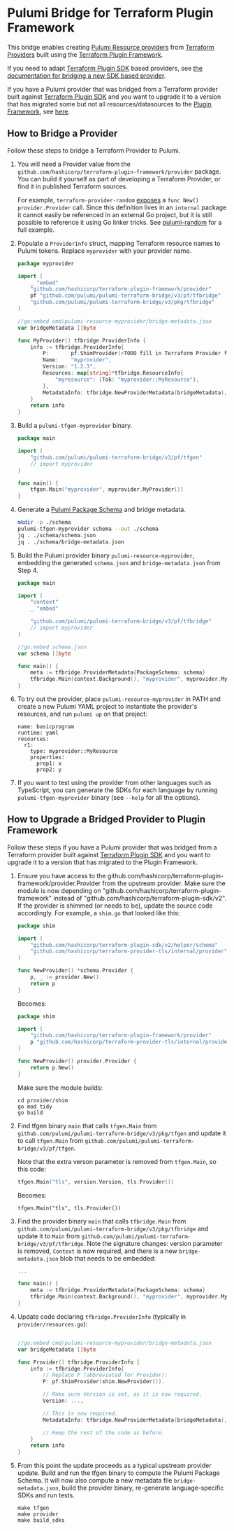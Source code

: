# Pulumi Bridge for Terraform Plugin Framework

This bridge enables creating [Pulumi Resource
providers](https://www.pulumi.com/docs/intro/concepts/resources/providers/) from [Terraform
Providers](https://github.com/terraform-providers) built using the [Terraform Plugin
Framework](https://developer.hashicorp.com/terraform/plugin/framework).

If you need to adapt [Terraform Plugin SDK](https://github.com/hashicorp/terraform-plugin-sdk) based
providers, see [the documentation for bridging a new SDK based provider](../../docs/guides/new-provider.md).

If you have a Pulumi provider that was bridged from a Terraform provider built against [Terraform Plugin
SDK](https://github.com/hashicorp/terraform-plugin-sdk) and you want to upgrade it to a version that has
migrated some but not all resources/datasources to the [Plugin
Framework](https://github.com/hashicorp/terraform-plugin-sdk?tab=readme-ov-file), see
[here](../../docs/guides/upgrade-sdk-to-mux.md).

## How to Bridge a Provider

Follow these steps to bridge a Terraform Provider to Pulumi.

1. You will need a Provider value from the `github.com/hashicorp/terraform-plugin-framework/provider` package. You can
   build it yourself as part of developing a Terraform Provider, or find it in published Terraform sources.

   For example, `terraform-provider-random`
   [exposes](https://github.com/hashicorp/terraform-provider-random/blob/main/internal/provider/provider.go#L13) a `func
   New() provider.Provider` call. Since this definition lives in an `internal` package it cannot easily be referenced in
   an external Go project, but it is still possible to reference it using Go linker tricks. See
   [pulumi-random](https://github.com/pulumi/pulumi-random/tree/48c0b3014aeaa0cb95fd6419d631cb2555ce89ac/provider/shim) for a full example.

2. Populate a `ProviderInfo` struct, mapping Terraform resource names to Pulumi tokens. Replace `myprovider` with your
   provider name.

    ```go
    package myprovider

    import (
        _ "embed"
        "github.com/hashicorp/terraform-plugin-framework/provider"
        pf "github.com/pulumi/pulumi-terraform-bridge/v3/pf/tfbridge"
        "github.com/pulumi/pulumi-terraform-bridge/v3/pkg/tfbridge"
    )

    //go:embed cmd/pulumi-resource-myprovider/bridge-metadata.json
    var bridgeMetadata []byte

    func MyProvider() tfbridge.ProviderInfo {
        info := tfbridge.ProviderInfo{
            P:       pf.ShimProvider(<TODO fill in Terraform Provider from Step 1>),
            Name:    "myprovider",
            Version: "1.2.3",
            Resources: map[string]*tfbridge.ResourceInfo{
                "myresource": {Tok: "myprovider::MyResource"},
            },
            MetadataInfo: tfbridge.NewProviderMetadata(bridgeMetadata),
        }
        return info
    }
    ```

3. Build a `pulumi-tfgen-myprovider` binary.

    ```go
    package main

    import (
        "github.com/pulumi/pulumi-terraform-bridge/v3/pf/tfgen"
        // import myprovider
    )

    func main() {
        tfgen.Main("myprovider", myprovider.MyProvider())
    }
    ```

4. Generate a [Pulumi Package Schema](https://www.pulumi.com/docs/guides/pulumi-packages/schema/) and bridge metadata.

    ```bash
    mkdir -p ./schema
    pulumi-tfgen-myprovider schema --out ./schema
    jq . ./schema/schema.json
    jq . ./schema/bridge-metadata.json
    ```

5. Build the Pulumi provider binary `pulumi-resource-myprovider`, embedding the generated `schema.json` and
   `bridge-metadata.json` from Step 4.

    ```go
    package main

    import (
        "context"
        _ "embed"

        "github.com/pulumi/pulumi-terraform-bridge/v3/pf/tfbridge"
        // import myprovider
    )

    //go:embed schema.json
    var schema []byte

    func main() {
        meta := tfbridge.ProviderMetadata{PackageSchema: schema}
        tfbridge.Main(context.Background(), "myprovider", myprovider.MyProvider(), meta)
    }
    ```

6. To try out the provider, place `pulumi-resource-myprovider` in PATH and create a new Pulumi YAML project to
   instantiate the provider's resources, and run `pulumi up` on that project:

   ```
   name: basicprogram
   runtime: yaml
   resources:
     r1:
       type: myprovider::MyResource
       properties:
         prop1: x
         prop2: y
   ```

7. If you want to test using the provider from other languages such as TypeScript, you can generate the SDKs for each
   language by running `pulumi-tfgen-myprovider` binary (see `--help` for all the options).


## How to Upgrade a Bridged Provider to Plugin Framework

Follow these steps if you have a Pulumi provider that was bridged from a Terraform provider built against [Terraform
Plugin SDK](https://github.com/hashicorp/terraform-plugin-sdk) and you want to upgrade it to a version that has migrated
to the Plugin Framework.

1. Ensure you have access to the github.com/hashicorp/terraform-plugin-framework/provider.Provider from the upstream provider.
   Make sure the module is now depending on "github.com/hashicorp/terraform-plugin-framework" instead of "github.com/hashicorp/terraform-plugin-sdk/v2".
   If the provider is shimmed (or needs to be), update the source code accordingly. For example, a `shim.go` that looked like this:

    ```go
    package shim

    import (
        "github.com/hashicorp/terraform-plugin-sdk/v2/helper/schema"
        "github.com/hashicorp/terraform-provider-tls/internal/provider"
    )

    func NewProvider() *schema.Provider {
        p, _ := provider.New()
        return p
    }
    ```

   Becomes:

    ```go
    package shim

    import (
        "github.com/hashicorp/terraform-plugin-framework/provider"
        p "github.com/hashicorp/terraform-provider-tls/internal/provider"
    )

    func NewProvider() provider.Provider {
        return p.New()
    }
    ```

   Make sure the module builds:

     ```
     cd provider/shim
     go mod tidy
     go build
     ```

2. Find tfgen binary `main` that calls `tfgen.Main` from `github.com/pulumi/pulumi-terraform-bridge/v3/pkg/tfgen`
   and update it to call `tfgen.Main` from `github.com/pulumi/pulumi-terraform-bridge/v3/pf/tfgen`.

   Note that the extra verson parameter is removed from `tfgen.Main`, so this code:

    ```go
    tfgen.Main("tls", version.Version, tls.Provider())
    ```

   Becomes:

    ```
    tfgen.Main("tls", tls.Provider())
    ```

3. Find the provider binary `main` that calls `tfbridge.Main` from
   `github.com/pulumi/pulumi-terraform-bridge/v3/pkg/tfbridge` and update it to `Main` from
   `github.com/pulumi/pulumi-terraform-bridge/v3/pf/tfbridge`. Note the signature changes: version parameter is removed,
   `Context` is now required, and there is a new `bridge-metadata.json` blob that needs to be embedded:

     ```go
     ...

     func main() {
         meta := tfbridge.ProviderMetadata{PackageSchema: schema}
         tfbridge.Main(context.Background(), "myprovider", myprovider.MyProvider(), meta)
     }
     ```

4. Update code declaring `tfbridge.ProviderInfo` (typically in `provider/resources.go`):

    ```go

    //go:embed cmd/pulumi-resource-myprovider/bridge-metadata.json
    var bridgeMetadata []byte

    func Provider() tfbridge.ProviderInfo {
        info := tfbridge.ProviderInfo{
            // Replace P (abbreviated for Provider):
            P: pf.ShimProvider(shim.NewProvider()).

            // Make sure Version is set, as it is now required.
            Version: ...,

            // This is now required.
            MetadataInfo: tfbridge.NewProviderMetadata(bridgeMetadata),

            // Keep the rest of the code as before.
        }
        return info
    }
    ```

5. From this point the update proceeds as a typical upstream provider update. Build and run the tfgen binary to compute
   the Pulumi Package Schema. It will now also compute a new metadata file `bridge-metadata.json`, build the provider
   binary, re-generate language-specific SDKs and run tests.

    ```
    make tfgen
    make provider
    make build_sdks
    ```
